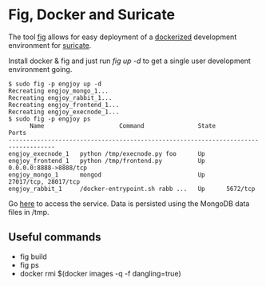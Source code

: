 # Fig, Docker and Suricate

The tool [fig](http://www.fig.sh/index.html) allows for easy deployment of a 
[dockerized](https://www.docker.com/) development environment for 
[suricate](https://github.com/engjoy/suricate).

Install docker & fig and just run *fig up -d* to get a single user development
environment going.

    $ sudo fig -p engjoy up -d
    Recreating engjoy_mongo_1...
    Recreating engjoy_rabbit_1...
    Recreating engjoy_frontend_1...
    Recreating engjoy_execnode_1...
    $ sudo fig -p engjoy ps   
          Name                     Command               State           Ports          
    -----------------------------------------------------------------------------------
    engjoy_execnode_1   python /tmp/execnode.py foo      Up                             
    engjoy_frontend_1   python /tmp/frontend.py          Up      0.0.0.0:8888->8888/tcp 
    engjoy_mongo_1      mongod                           Up      27017/tcp, 28017/tcp   
    engjoy_rabbit_1     /docker-entrypoint.sh rabb ...   Up      5672/tcp           

Go [here](http://localhost:8888/) to access the service. Data is persisted 
using the MongoDB data files in /tmp.

## Useful commands

* fig build
* fig ps
* docker rmi $(docker images -q -f dangling=true)

